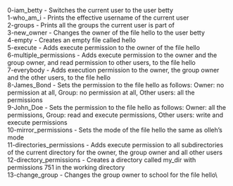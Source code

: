 0-iam_betty		-  Switches the current user to the user betty\
1-who_am_i		-  Prints the effective username of the current user\
2-groups		-  Prints all the groups the current user is part of\
3-new_owner		-  Changes the owner of the file hello to the user betty\
4-empty			-  Creates an empty file called hello\
5-execute		-  Adds execute permission to the owner of the file hello\
6-multiple_permissions	-  Adds execute permission to the owner and the group owner, and read permission to other users, to the file hello\
7-everybody		-  Adds execution permission to the owner, the group owner and the other users, to the file hello\
8-James_Bond		-  Sets the permission to the file hello as follows: Owner: no permission at all, Group: no permission at all, Other users: all the permissions\
9-John_Doe		-  Sets the permission to the file hello as follows: Owner: all the permissions, Group: read and execute permissions, Other users: write and execute permissions\
10-mirror_permissions	-  Sets the mode of the file hello the same as olleh’s mode\
11-directories_permissions - Adds execute permission to all subdirectories of the current directory for the owner, the group owner and all other users\
12-directory_permissions   - Creates a directory called my_dir with permissions 751 in the working directory\
13-change_group		   - Changes the group owner to school for the file hello\

